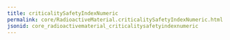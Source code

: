 ```yaml
---
title: criticalitySafetyIndexNumeric
permalink: core/RadioactiveMaterial.criticalitySafetyIndexNumeric.html
jsonid: core_radioactivematerial_criticalitysafetyindexnumeric
---
```

